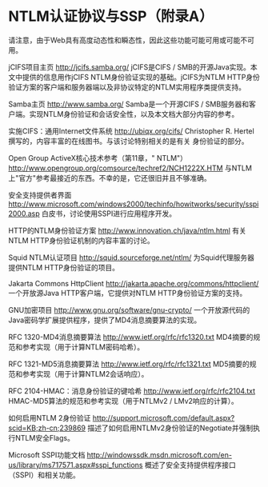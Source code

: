 # NTLM认证协议与SSP（附录A）
请注意，由于Web具有高度动态性和瞬态性，因此这些功能可能可用或可能不可用。

jCIFS项目主页
http://jcifs.samba.org/
jCIFS是CIFS / SMB的开源Java实现。本文中提供的信息用作jCIFS NTLM身份验证实现的基础。jCIFS为NTLM HTTP身份验证方案的客户端和服务器端以及非协议特定的NTLM实用程序类提供支持。

Samba主页
http://www.samba.org/
Samba是一个开源CIFS / SMB服务器和客户端。实现NTLM身份验证和会话安全性，以及本文档大部分内容的参考。

实施CIFS：通用Internet文件系统
http://ubiqx.org/cifs/
Christopher R. Hertel撰写的，内容丰富的在线图书。与该讨论特别相关的是有关 身份验证的部分。

Open Group ActiveX核心技术参考（第11章，" NTLM"）
http://www.opengroup.org/comsource/techref2/NCH1222X.HTM
与NTLM上"官方"参考最接近的东西。不幸的是，它还很旧并且不够准确。

安全支持提供者界面
http://www.microsoft.com/windows2000/techinfo/howitworks/security/sspi2000.asp
白皮书，讨论使用SSPI进行应用程序开发。

HTTP的NTLM身份验证方案
http://www.innovation.ch/java/ntlm.html
有关NTLM HTTP身份验证机制的内容丰富的讨论。

Squid NTLM认证项目
http://squid.sourceforge.net/ntlm/
为Squid代理服务器提供NTLM HTTP身份验证的项目。

Jakarta Commons HttpClient
http://jakarta.apache.org/commons/httpclient/
一个开放源Java HTTP客户端，它提供对NTLM HTTP身份验证方案的支持。

GNU加密项目
http://www.gnu.org/software/gnu-crypto/
一个开放源代码的Java密码学扩展提供程序，提供了MD4消息摘要算法的实现。

RFC 1320-MD4消息摘要算法
http://www.ietf.org/rfc/rfc1320.txt
MD4摘要的规范和参考实现（用于计算NTLM密码哈希）。

RFC 1321-MD5消息摘要算法
http://www.ietf.org/rfc/rfc1321.txt
MD5摘要的规范和参考实现（用于计算NTLM2会话响应）。

RFC 2104-HMAC：消息身份验证的键哈希
http://www.ietf.org/rfc/rfc2104.txt
HMAC-MD5算法的规范和参考实现（用于NTLMv2 / LMv2响应的计算）。

如何启用NTLM 2身份验证
http://support.microsoft.com/default.aspx?scid=KB;zh-cn;239869
描述了如何启用NTLMv2身份验证的Negotiate并强制执行NTLM安全Flags。

Microsoft SSPI功能文档
http://windowssdk.msdn.microsoft.com/en-us/library/ms717571.aspx#sspi_functions
概述了安全支持提供程序接口（SSPI）和相关功能。
